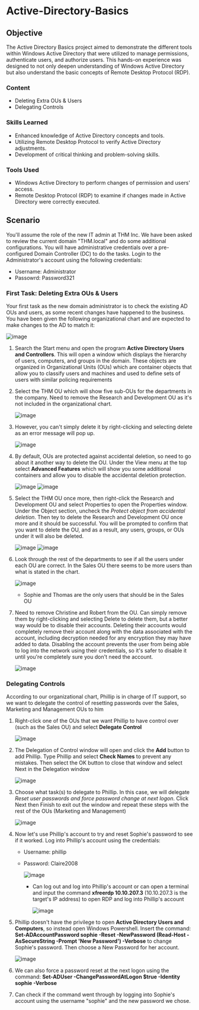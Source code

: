 # Active-Directory-Basics

## Objective
The Active Directory Basics project aimed to demonstrate the different tools within Windows Active Directory that were utilized to manage permissions, authenticate users, and authorize users. This hands-on experience was designed to not only deepen understanding of Windows Active Directory but also understand the basic concepts of Remote Desktop Protocol (RDP).

### Content
- Deleting Extra OUs & Users
- Delegating Controls

### Skills Learned
- Enhanced knowledge of Active Directory concepts and tools.
- Utilizing Remote Desktop Protocol to verify Active Directory adjustments. 
- Development of critical thinking and problem-solving skills.

### Tools Used
- Windows Active Directory to perform changes of permission and users' access.
- Remote Desktop Protocol (RDP) to examine if changes made in Active Directory were correctly executed.

## Scenario
You'll assume the role of the new IT admin at THM Inc. We have been asked to review the current domain "THM.local" and do some additional configurations. You will have administrative credentials over a pre-configured Domain Controller (DC) to do the tasks. Login to the Administrator's account using the following credentials: 
- Username: Administrator
- Passowrd: Password321

### First Task: Deleting Extra OUs & Users
Your first task as the new domain administrator is to check the existing AD OUs and users, as some recent changes have happened to the business. You have been given the following organizational chart and are expected to make changes to the AD to match it:

![image](https://github.com/user-attachments/assets/a0cd2a8b-772a-4744-b543-85d9e238e630)
1. Search the Start menu and open the program **Active Directory Users and Controllers**. This will open a window which displays the hierarchy of users, computers, and groups in the domain. These objects are organized in Organizational Units (OUs) which are container objects that allow you to classify users and machines and used to define sets of users with similar policing requirements
2. Select the THM OU which will show five sub-OUs for the departments in the company. Need to remove the Research and Development OU as it's not included in the organizational chart.

   ![image](https://github.com/user-attachments/assets/914c656b-1c1c-45f4-9390-d5ea7f0c8ab9)
3. However, you can't simply delete it by right-clicking and selecting delete as an error message will pop up.

   ![image](https://github.com/user-attachments/assets/208eef7a-9fcd-4604-b57c-672aaaad53fe)
4. By default, OUs are protected against accidental deletion, so need to go about it another way to delete the OU. Under the View menu at the top select **Advanced Features** which will show you some additional containers and allow you to disable the accidental deletion protection.

   ![image](https://github.com/user-attachments/assets/eef0bd25-1f4d-4e70-873b-c89e0c45b076)
   ![image](https://github.com/user-attachments/assets/0e16feb5-790d-479f-8781-9940748d0df1)
5. Select the THM OU once more, then right-click the Research and Development OU and select Properties to open the Properties window. Under the Object section, uncheck the *Protect object from accidental deletion*. Then tey to delete the Research and Development OU once more and it should be successful. You will be prompted to confirm that you want to delete the OU, and as a result, any users, groups, or OUs under it will also be deleted.

   ![image](https://github.com/user-attachments/assets/837fdb4b-d9d3-4c72-b040-72429ccac9ee)
   ![image](https://github.com/user-attachments/assets/a9e22489-afab-4af0-86a9-2f677e5a0bb7)
6. Look through the rest of the departments to see if all the users under each OU are correct. In the Sales OU there seems to be more users than what is stated in the chart.

   ![image](https://github.com/user-attachments/assets/a3c6b1cc-46d4-4f3a-96c5-a60251ab4e96)
   - Sophie and Thomas are the only users that should be in the Sales OU
8. Need to remove Christine and Robert from the OU. Can simply remove them by right-clicking and selecting Delete to delete them, but a better way would be to disable their accounts. Deleting their accounts would completely remove their account along with the data associated with the account, including decryption needed for any encryption they may have added to data. Disabling the account prevents the user from being able to log into the network using their credentials, so it's safer to disable it until you're completely sure you don't need the account.

   ![image](https://github.com/user-attachments/assets/45574ca9-a321-463e-90f6-ae3f3e38099f)

### Delegating Controls
According to our organizational chart, Phillip is in charge of IT support, so we want to delegate the control of resetting passwords over the Sales, Marketing and Management OUs to him

1. Right-click one of the OUs that we want Phillip to have control over (such as the Sales OU) and select **Delegate Control**

   ![image](https://github.com/user-attachments/assets/607e6391-d2e3-41fb-bbc4-c62eed97d119)
2. The Delegation of Control window will open and click the **Add** button to add Phillip. Type Phillip and select **Check Names** to prevent any mistakes. Then select the OK button to close that window and select Next in the Delegation window

   ![image](https://github.com/user-attachments/assets/5f91b97b-d05a-4c44-aff8-c39ca66ebdaa)
3. Choose what task(s) to delegate to Phillip. In this case, we will delegate *Reset user passwords and force password change at next logon*. Click Next then Finish to exit out the window and repeat these steps with the rest of the OUs (Marketing and Management) 

   ![image](https://github.com/user-attachments/assets/1429a960-80dd-4b26-b70d-2d0996aceb4c)
4. Now let's use Phillip's account to try and reset Sophie's password to see if it worked. Log into Phillip's account using the credentials:
   - Username: phillip
   - Password: Claire2008

     ![image](https://github.com/user-attachments/assets/8aaf51a5-b429-4fc5-b558-98880e1f7025)
     - Can log out and log into Phillip's account or can open a terminal and input the command **xfreerdp 10.10.207.3** (10.10.207.3 is the target's IP address) to open RDP and log into Phillip's account
    
       ![image](https://github.com/user-attachments/assets/49e0fbba-abb9-45d1-bcd6-5865adf1eea6)
5. Phillip doesn't have the privilege to open **Active Directory Users and Computers**, so instead open Windows Powershell. Insert the command: **Set-ADAccountPassword sophie -Reset -NewPassword (Read-Host -AsSecureString -Prompt 'New Password') -Verbose** to change Sophie's password. Then choose a New Password for her account.

      ![image](https://github.com/user-attachments/assets/a247f451-93ed-4558-8f95-424b115883ac)
6. We can also force a password reset at the next logon using the command: **Set-ADUser -ChangePasswordAtLogon $true -Identity sophie -Verbose**
7. Can check if the command went through by logging into Sophie's account using the username "sophie" and the new password we chose. 

 







